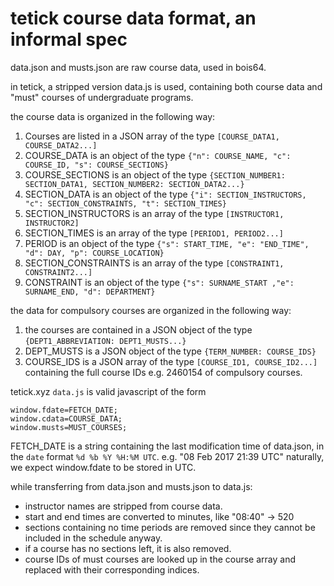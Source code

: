 # tetick course data format, an informal spec

data.json and musts.json are raw course data, used in bois64.

in tetick, a stripped version data.js is used, containing both course data and
"must" courses of undergraduate programs.

the course data is organized in the following way:

1. Courses are listed in a JSON array of the type
`[COURSE_DATA1, COURSE_DATA2...]`
2. COURSE_DATA is an object of the type
`{"n": COURSE_NAME, "c": COURSE_ID, "s": COURSE_SECTIONS}`
3. COURSE_SECTIONS is an object of the type
`{SECTION_NUMBER1: SECTION_DATA1, SECTION_NUMBER2: SECTION_DATA2...}`
4. SECTION_DATA is an object of the type
`{"i": SECTION_INSTRUCTORS, "c": SECTION_CONSTRAINTS, "t": SECTION_TIMES}`
5. SECTION_INSTRUCTORS is an array of the type
`[INSTRUCTOR1, INSTRUCTOR2]`
6. SECTION_TIMES is an array of the type
`[PERIOD1, PERIOD2...]`
7. PERIOD is an object of the type
`{"s": START_TIME, "e": "END_TIME", "d": DAY, "p": COURSE_LOCATION}`
9. SECTION_CONSTRAINTS is an array of the type
`[CONSTRAINT1, CONSTRAINT2...]`
10. CONSTRAINT is an object of the type
`{"s": SURNAME_START ,"e": SURNAME_END, "d": DEPARTMENT}`

the data for compulsory courses are organized in the following way:

1. the courses are contained in a JSON object of the type
`{DEPT1_ABBREVIATION: DEPT1_MUSTS...}`
2. DEPT_MUSTS is a JSON object of the type
`{TERM_NUMBER: COURSE_IDS}`
3. COURSE_IDS is a JSON array of the type
`[COURSE_ID1, COURSE_ID2...]` containing the full course IDs e.g. 2460154 of compulsory courses.

tetick.xyz `data.js` is valid javascript of the form
```
window.fdate=FETCH_DATE;
window.cdata=COURSE_DATA;
window.musts=MUST_COURSES;
```
FETCH_DATE is a string containing the last modification time of data.json,
in the `date` format `%d %b %Y %H:%M UTC`.
e.g. "08 Feb 2017 21:39 UTC" naturally, we expect window.fdate to be stored in UTC.

while transferring from data.json and musts.json to data.js:

- instructor names are stripped from course data.
- start and end times are converted to minutes, like "08:40" -> 520
- sections containing no time periods are removed since they cannot be included in the schedule anyway.
- if a course has no sections left, it is also removed.
- course IDs of must courses are looked up in the course array and replaced with their corresponding indices.
